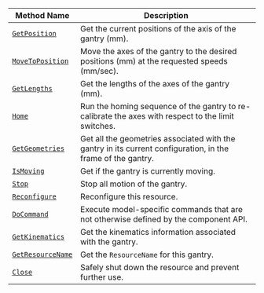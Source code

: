 <!-- prettier-ignore -->
| Method Name | Description |
| ----------- | ----------- |
| [`GetPosition`](/dev/reference/apis/components/gantry/#getposition) | Get the current positions of the axis of the gantry (mm). |
| [`MoveToPosition`](/dev/reference/apis/components/gantry/#movetoposition) | Move the axes of the gantry to the desired positions (mm) at the requested speeds (mm/sec). |
| [`GetLengths`](/dev/reference/apis/components/gantry/#getlengths) | Get the lengths of the axes of the gantry (mm). |
| [`Home`](/dev/reference/apis/components/gantry/#home) | Run the homing sequence of the gantry to re-calibrate the axes with respect to the limit switches. |
| [`GetGeometries`](/dev/reference/apis/components/gantry/#getgeometries) | Get all the geometries associated with the gantry in its current configuration, in the frame of the gantry. |
| [`IsMoving`](/dev/reference/apis/components/gantry/#ismoving) | Get if the gantry is currently moving. |
| [`Stop`](/dev/reference/apis/components/gantry/#stop) | Stop all motion of the gantry. |
| [`Reconfigure`](/dev/reference/apis/components/gantry/#reconfigure) | Reconfigure this resource. |
| [`DoCommand`](/dev/reference/apis/components/gantry/#docommand) | Execute model-specific commands that are not otherwise defined by the component API. |
| [`GetKinematics`](/dev/reference/apis/components/gantry/#getkinematics) | Get the kinematics information associated with the gantry. |
| [`GetResourceName`](/dev/reference/apis/components/gantry/#getresourcename) | Get the `ResourceName` for this gantry. |
| [`Close`](/dev/reference/apis/components/gantry/#close) | Safely shut down the resource and prevent further use. |
